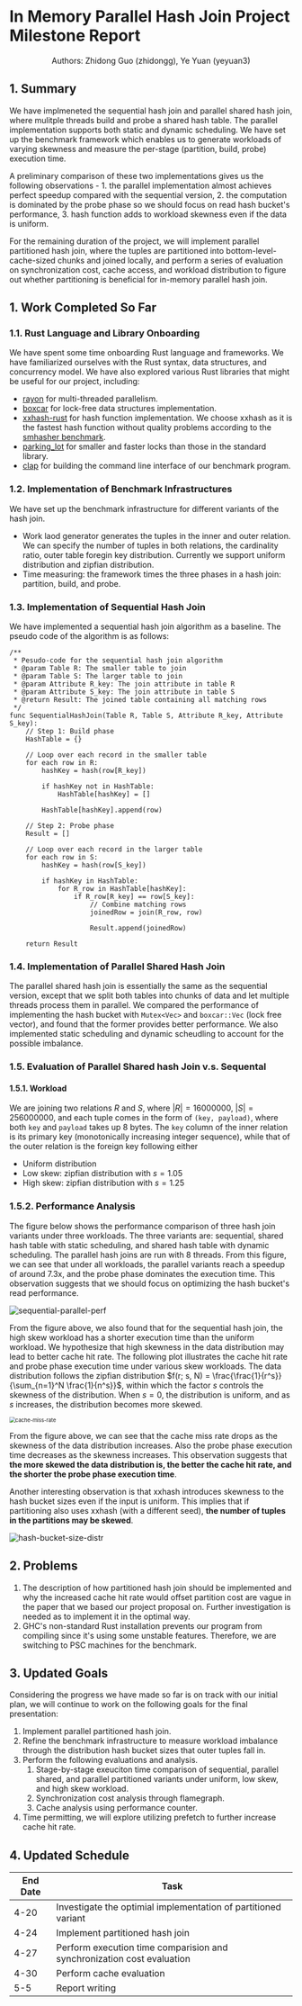 # In Memory Parallel Hash Join Project Milestone Report

<center>Authors: Zhidong Guo (zhidongg), Ye Yuan (yeyuan3)</center>

## 1. Summary

We have implmeneted the sequential hash join and parallel shared hash join, where mulitple threads build and probe a shared hash table. The parallel implementation supports both static and dynamic scheduling. We have set up the benchmark framework which enables us to generate workloads of varying skewness and measure the per-stage (partition, build, probe) execution time.

A preliminary comparison of these two implementations gives us the following observations - 1. the parallel implementation almost achieves perfect speedup compared with the sequential version, 2. the computation is dominated by the probe phase so we should focus on read hash bucket's performance, 3. hash function adds to workload skewness even if the data is uniform.

For the remaining duration of the project, we will implement parallel partitioned hash join, where the tuples are partitioned into bottom-level-cache-sized chunks and joined locally, and perform a series of evaluation on synchronization cost, cache access, and workload distribution to figure out whether partitioning is beneficial for in-memory parallel hash join.

## 1. Work Completed So Far

### 1.1. Rust Language and Library Onboarding

We have spent some time onboarding Rust language and frameworks. We have familiarized ourselves with the Rust syntax, data structures, and concurrency model. We have also explored various Rust libraries that might be useful for our project, including:

- [rayon](https://docs.rs/rayon/latest/rayon/) for multi-threaded parallelism.
- [boxcar](https://docs.rs/boxcars/latest/boxcars/) for lock-free data structures implementation.
- [xxhash-rust](https://docs.rs/xxhash-rust/latest/xxhash_rust/xxh64/index.html) for hash function implementation. We choose xxhash as it is the fastest hash function without quality problems according to the [smhasher benchmark](https://github.com/rurban/smhasher).
- [parking_lot](https://docs.rs/parking_lot/latest/parking_lot/) for smaller and faster locks than those in the standard library.
- [clap](https://docs.rs/clap/latest/clap/) for building the command line interface of our benchmark program.

### 1.2. Implementation of Benchmark Infrastructures

We have set up the benchmark infrastructure for different variants of the hash join.

- Work laod generator generates the tuples in the inner and outer relation. We can specify the number of tuples in both relations, the cardinality ratio, outer table foregin key distribution. Currently we support uniform distribution and zipfian distribution.
- Time measuring: the framework times the three phases in a hash join: partition, build, and probe.

### 1.3. Implementation of Sequential Hash Join

We have implemented a sequential hash join algorithm as a baseline. The pseudo code of the algorithm is as follows:

```text
/**
 * Pesudo-code for the sequential hash join algorithm
 * @param Table R: The smaller table to join
 * @param Table S: The larger table to join
 * @param Attribute R_key: The join attribute in table R
 * @param Attribute S_key: The join attribute in table S
 * @return Result: The joined table containing all matching rows
 */
func SequentialHashJoin(Table R, Table S, Attribute R_key, Attribute S_key):
    // Step 1: Build phase
    HashTable = {}

    // Loop over each record in the smaller table
    for each row in R:
        hashKey = hash(row[R_key])

        if hashKey not in HashTable:
            HashTable[hashKey] = []

        HashTable[hashKey].append(row)

    // Step 2: Probe phase
    Result = []

    // Loop over each record in the larger table
    for each row in S:
        hashKey = hash(row[S_key])

        if hashKey in HashTable:
            for R_row in HashTable[hashKey]:
                if R_row[R_key] == row[S_key]:
                    // Combine matching rows
                    joinedRow = join(R_row, row)

                    Result.append(joinedRow)

    return Result
```

### 1.4. Implementation of Parallel Shared Hash Join

The parallel shared hash join is essentially the same as the sequential version, except that we split both tables into chunks of data and let multiple threads process them in parallel. We compared the performance of implementing the hash bucket with `Mutex<Vec>` and `boxcar::Vec` (lock free vector), and found that the former provides better performance. We also implemented static scheduling and dynamic scheudling to account for the possible imbalance.

### 1.5. Evaluation of Parallel Shared hash Join v.s. Sequental

#### 1.5.1. Workload

We are joining two relations $R$ and $S$, where $|R| = 16000000$, $|S| = 256000000$, and each tuple comes in the form of `(key, payload)`, where both `key` and `payload` takes up 8 bytes. The `key` column of the inner relation is its primary key (monotonically increasing integer sequence), while that of the outer relation is the foreign key following either

- Uniform distribution
- Low skew: zipfian distribution with $s = 1.05$
- High skew: zipfian distribution with $s = 1.25$

### 1.5.2. Performance Analysis

The figure below shows the performance comparison of three hash join variants under three workloads. The three variants are: sequential, shared hash table with static scheduling, and shared hash table with dynamic scheduling. The parallel hash joins are run with 8 threads. From this figure, we can see that under all workloads, the parallel variants reach a speedup of around 7.3x, and the probe phase dominates the execution time. This observation suggests that we should focus on optimizing the hash bucket's read performance.

![sequential-parallel-perf](figs/seqential-parallel-perf.jpg)

From the figure above, we also found that for the sequential hash join, the high skew workload has a shorter execution time than the uniform workload. We hypothesize that high skewness in the data distribution may lead to better cache hit rate. The following plot illustrates the cache hit rate and probe phase execution time under various skew workloads. The data distribution follows the zipfian distribution $f(r; s, N) = \frac{\frac{1}{r^s}}{\sum_{n=1}^N \frac{1}{n^s}}$, within which the factor $s$ controls the skewness of the distribution. When $s = 0$, the distribution is uniform, and as $s$​ increases, the distribution becomes more skewed.

<img src="./figs/cache-miss-rate.png" alt="cache-miss-rate" style="zoom:66%;" />

From the figure above, we can see that the cache miss rate drops as the skewness of the data distribution increases. Also the probe phase execution time decreases as the skewness increases. This observation suggests that **the more skewed the data distribution is, the better the cache hit rate, and the shorter the probe phase execution time**.

Another interesting observation is that xxhash introduces skewness to the hash bucket sizes even if the input is uniform. This implies that if partitioning also uses xxhash (with a different seed), **the number of tuples in the partitions may be skewed**.

![hash-bucket-size-distr](figs/hash-bucket-size-distr.png)

## 2. Problems

1. The description of how partitioned hash join should be implemented and why the increased cache hit rate would offset partition cost are vague in the paper that we based our project proposal on. Further investigation is needed as to implement it in the optimal way.
2. GHC's non-standard Rust installation prevents our program from compiling since it's using some unstable features. Therefore, we are switching to PSC machines for the benchmark.

## 3. Updated Goals

Considering the progress we have made so far is on track with our initial plan, we will continue to work on the following goals for the final presentation:

1. Implement parallel partitioned hash join.
2. Refine the benchmark infrastructure to measure workload imbalance through the distribution hash bucket sizes that outer tuples fall in.
3. Perform the following evaluations and analysis.
   1. Stage-by-stage exeuciton time comparison of sequential, parallel shared, and parallel partitioned variants under uniform, low skew, and high skew workload.
   2. Synchronization cost analysis through flamegraph.
   3. Cache analysis using performance counter.
4. Time permitting, we will explore utilizing prefetch to further increase cache hit rate.

## 4. Updated Schedule

| End Date | Task                                                         |
| -------- | ------------------------------------------------------------ |
| 4-20     | Investigate the optimial implementation of partitioned variant |
| 4-24     | Implement partitioned hash join                              |
| 4-27     | Perform execution time comparision and synchronization cost evaluation |
| 4-30     | Perform cache evaluation                                     |
| 5-5      | Report writing                                               |
